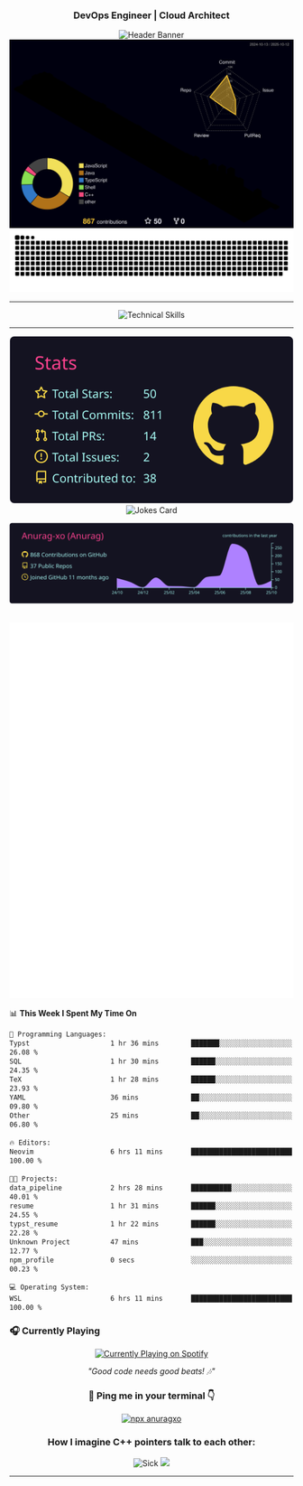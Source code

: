 <div align="center">
  
### DevOps Engineer | Cloud Architect 
<img src="https://capsule-render.vercel.app/api?type=waving&color=gradient&customColorList=6,11,20&height=190&section=header&text=Anurag&fontSize=55&fontColor=fff&animation=twinkling&fontAlignY=32&desc=Building%20Scalable%20and%20Resilient%20Cloud%20Infrastructure&descAlignY=52&descAlign=50" alt="Header Banner" />
</div>
<div align="center">
<!-- 3D Contribution Graph -->
<a href="https://github.com/Anurag-xo">
  <img src="https://github.com/Anurag-xo/Anurag-xo/blob/main/profile-3d-contrib/profile-night-rainbow.svg" alt="3D Contribution Graph" />
</a>
<!-- Snake Graph -->
<picture>
  <source media="(prefers-color-scheme: dark)" srcset="./github-contribution-snake-dark.svg" />
  <source media="(prefers-color-scheme: light)" srcset="./github-contribution-snake.svg" />
  <img alt="GitHub Contribution Snake Animation" src="./github-contribution-snake.svg" />
</picture>
</div>

---

<div align="center">
<img src="https://skillicons.dev/icons?i=aws,gcp,azure,kubernetes,docker,terraform,ansible,linux,python,nodejs,java,cpp,go,javascript,fastapi,django,githubactions,jenkins,kafka,prometheus,grafana,redis,postgres,supabase,nginx,bash,mysql,vim,gitlab,mongodb&theme=dark" alt="Technical Skills" />
</div>

---

<div align="center">
<!-- <img src="https://github-readme-stats.vercel.app/api?username=Anurag-xo&show_icons=true&theme=radical&hide_border=true&count_private=true&include_all_commits=true&custom_title=Development%20Activity" alt="GitHub Stats" />

<img src="https://streak-stats.demolab.com/?user=Anurag-xo&theme=radical&hide_border=true&date_format=M%20j%5B%2C%20Y%5D&fire=FF6B35&ring=FF6B35" alt="GitHub Streak" />

<img src="https://github-readme-activity-graph.vercel.app/graph?username=Anurag-xo&theme=redical&hide_border=true&custom_title=Contribution%20Timeline" alt="Contribution Graph" /> -->

<!-- [![](https://raw.githubusercontent.com/Anurag-xo/Anurag-xo/main/profile-summary-card-output/radical/1-repos-per-language.svg)](https://github.com/vn7n24fzkq/github-profile-summary-cards) -->
<!-- [![](https://raw.githubusercontent.com/Anurag-xo/Anurag-xo/main/profile-summary-card-output/radical/2-most-commit-language.svg)](https://github.com/vn7n24fzkq/github-profile-summary-cards) -->

[![](https://raw.githubusercontent.com/Anurag-xo/Anurag-xo/main/profile-summary-card-output/radical/3-stats.svg)](https://github.com/vn7n24fzkq/github-profile-summary-cards)
![Jokes Card](https://readme-jokes.vercel.app/api?theme=radical)

<!-- [![](https://raw.githubusercontent.com/Anurag-xo/Anurag-xo/main/profile-summary-card-output/radical/4-productive-time.svg)](https://github.com/vn7n24fzkq/github-profile-summary-cards) -->

[![](https://raw.githubusercontent.com/Anurag-xo/Anurag-xo/main/profile-summary-card-output/radical/0-profile-details.svg)](https://github.com/vn7n24fzkq/github-profile-summary-cards)

## </div>

<div align="center">
    <a href="https://monkeytype.com/profile/Aethelstan">
        <img src="https://raw.githubusercontent.com/Anurag-xo/Anurag-xo/monkeytype-readme/monkeytype-readme-pb.svg" alt="My Monkeytype profile" />
    </a>
</div>

<!--START_SECTION:waka-->
📊 **This Week I Spent My Time On** 

```text
💬 Programming Languages: 
Typst                    1 hr 36 mins        ███████░░░░░░░░░░░░░░░░░░   26.08 % 
SQL                      1 hr 30 mins        ██████░░░░░░░░░░░░░░░░░░░   24.35 % 
TeX                      1 hr 28 mins        ██████░░░░░░░░░░░░░░░░░░░   23.93 % 
YAML                     36 mins             ██░░░░░░░░░░░░░░░░░░░░░░░   09.80 % 
Other                    25 mins             ██░░░░░░░░░░░░░░░░░░░░░░░   06.80 % 

🔥 Editors: 
Neovim                   6 hrs 11 mins       █████████████████████████   100.00 % 

🐱‍💻 Projects: 
data_pipeline            2 hrs 28 mins       ██████████░░░░░░░░░░░░░░░   40.01 % 
resume                   1 hr 31 mins        ██████░░░░░░░░░░░░░░░░░░░   24.55 % 
typst_resume             1 hr 22 mins        ██████░░░░░░░░░░░░░░░░░░░   22.28 % 
Unknown Project          47 mins             ███░░░░░░░░░░░░░░░░░░░░░░   12.77 % 
npm_profile              0 secs              ░░░░░░░░░░░░░░░░░░░░░░░░░   00.23 % 

💻 Operating System: 
WSL                      6 hrs 11 mins       █████████████████████████   100.00 % 
```


<!--END_SECTION:waka-->

### 🎧 Currently Playing

<div align="center">
<a href="https://anuragxo.pythonanywhere.com/link">
  <img src="https://anuragxo.pythonanywhere.com?spin=true&scan=true&eq_color=rainbow&theme=dark" alt="Currently Playing on Spotify" />
</a>

_"Good code needs good beats! 🎶"_

<h3 align="center">📡 Ping me in your terminal 👇</h3>

<p align="center">
  <a href="https://www.npmjs.com/package/anuragxo" target="_blank">
    <img src="https://img.shields.io/badge/run%20this%20command-npx%20anuragxo-blueviolet?style=for-the-badge&logo=npm" alt="npx anuragxo">
  </a>
</p>

<!-- <img src="https://media3.giphy.com/media/v1.Y2lkPTc5MGI3NjExd2NmZ29leWVyYzNpZDNpOTZ1eGVqaWR4YXE0OHNtcjJrbTNjcGtpZyZlcD12MV9pbnRlcm5hbF9naWZfYnlfaWQmY3Q9Zw/MDJ9IbxxvDUQM/giphy.gif" width="400" alt="Coding Life"/>

_"That's all folks! Keep coding and keep memeing!"_ -->
<h3 align="center">How I imagine C++ pointers talk to each other:</h3>
<img src="https://media2.giphy.com/media/v1.Y2lkPTc5MGI3NjExY3o2cWpuNWhqNG03ZXVxcHYydGZ2eHAwYnR4NDVvNnZhY2hjYm1kMiZlcD12MV9pbnRlcm5hbF9naWZfYnlfaWQmY3Q9Zw/4tQmuMGdah3B6/giphy.gif" width="400" alt="Sick"/>
<img src="https://capsule-render.vercel.app/api?type=waving&color=gradient&customColorList=6,11,20&height=190&section=footer&animation=twinkling"/>
</div>

---
